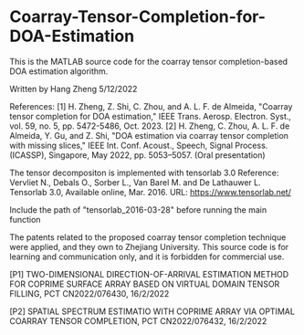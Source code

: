 # Coarray-Tensor-Completion-for-DOA-Estimation
This is the MATLAB source code for the coarray tensor completion-based DOA estimation algorithm.

Written by Hang Zheng
5/12/2022

References: 
[1] H. Zheng, Z. Shi, C. Zhou, and A. L. F. de Almeida, "Coarray tensor completion for DOA estimation," IEEE Trans. Aerosp. Electron. Syst., vol. 59, no. 5, pp. 5472-5486, Oct. 2023.
[2] H. Zheng, C. Zhou, A. L. F. de Almeida, Y. Gu, and Z. Shi, "DOA estimation via coarray tensor completion with missing slices," IEEE Int. Conf. Acoust., Speech, Signal Process. (ICASSP), Singapore, May 2022, pp. 5053–5057. (Oral presentation)

The tensor decompositon is implemented with tensorlab 3.0
Reference:
Vervliet N., Debals O., Sorber L., Van Barel M. and De Lathauwer L. Tensorlab 3.0, Available online, Mar. 2016. URL: https://www.tensorlab.net/

Include the path of "tensorlab_2016-03-28" before running the main function

The patents related to the proposed coarray tensor completion technique were applied, and they own to Zhejiang University. This source code is for learning and communication only, and it is forbidden for commercial use.

[P1] TWO-DIMENSIONAL DIRECTION-OF-ARRIVAL ESTIMATION METHOD FOR COPRIME SURFACE ARRAY BASED ON VIRTUAL DOMAIN TENSOR FILLING, PCT CN2022/076430, 16/2/2022

[P2] SPATIAL SPECTRUM ESTIMATIO WITH COPRIME ARRAY VIA OPTIMAL COARRAY TENSOR COMPLETION, PCT CN2022/076432, 16/2/2022
